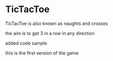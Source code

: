 # TicTacToe
TicTacToe is also known as naughts and crosses

the aim is to get 3 in a row in any direction

added code sample

this is the first version of the game
